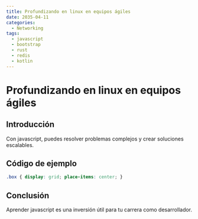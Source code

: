 ```yaml
---
title: Profundizando en linux en equipos ágiles
date: 2035-04-11
categories:
  - Networking
tags:
  - javascript
  - bootstrap
  - rust
  - redis
  - kotlin
---
```


# Profundizando en linux en equipos ágiles

## Introducción

Con javascript, puedes resolver problemas complejos y crear soluciones escalables.

## Código de ejemplo

```css
.box { display: grid; place-items: center; }
```

## Conclusión

Aprender javascript es una inversión útil para tu carrera como desarrollador.